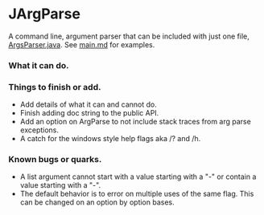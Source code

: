 # JArgParse
A command line, argument parser that can be included with just one file, [ArgsParser.java](src/ArgsParser.java). See [main.md](docs/main.md) for examples. 


### What it can do.

### Things to finish or add.
 - Add details of what it can and cannot do.
 - Finish adding doc string to the public API.
 - Add an option on ArgParse to not include stack traces from arg parse exceptions.
 - A catch for the windows style help flags aka /? and /h.

### Known bugs or quarks.
 - A list argument cannot start with a value starting with a "-" or contain a value starting with a "-".
 - The default behavior is to error on multiple uses of the same flag. This can be changed on an option by option bases.
